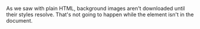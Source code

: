 As we saw with plain HTML, background images aren't downloaded until their styles resolve. That's not going to happen while the element isn't in the document.